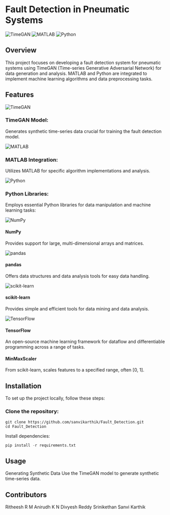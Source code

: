 # Fault Detection in Pneumatic Systems

 ![TimeGAN](https://img.icons8.com/color/48/000000/time.png)
 ![MATLAB](https://img.icons8.com/color/48/000000/matlab.png)
 ![Python](https://img.icons8.com/color/48/000000/python.png)
 
## Overview
This project focuses on developing a fault detection system for pneumatic systems using TimeGAN (Time-series Generative Adversarial Network) for data generation and analysis.
 MATLAB and Python are integrated to implement machine learning algorithms and data preprocessing tasks.

## Features

![TimeGAN](https://img.icons8.com/color/48/000000/time.png)
### TimeGAN Model: 
Generates synthetic time-series data crucial for training the fault detection model.

![MATLAB](https://img.icons8.com/color/48/000000/matlab.png)
### MATLAB Integration: 
Utilizes MATLAB for specific algorithm implementations and analysis.

![Python](https://img.icons8.com/color/48/000000/python.png)
### Python Libraries: 
Employs essential Python libraries for data manipulation and machine learning tasks:

![NumPy](https://img.icons8.com/color/48/000000/numpy.png)
#### NumPy 
Provides support for large, multi-dimensional arrays and matrices.

![pandas](https://img.icons8.com/color/48/000000/pandas.png)
#### pandas 
Offers data structures and data analysis tools for easy data handling.

![scikit-learn](https://img.icons8.com/color/48/000000/python.png)
#### scikit-learn 
 Provides simple and efficient tools for data mining and data analysis.

![TensorFlow](https://img.icons8.com/color/48/000000/tensorflow.png)
#### TensorFlow 
 An open-source machine learning framework for dataflow and differentiable programming across a range of tasks.

#### MinMaxScaler 
From scikit-learn, scales features to a specified range, often [0, 1].

## Installation
To set up the project locally, follow these steps:

### Clone the repository:


```console
git clone https://github.com/sanvikarthik/Fault_Detection.git
cd Fault_Detection
```
Install dependencies:


```python
pip install -r requirements.txt
```
## Usage
Generating Synthetic Data
Use the TimeGAN model to generate synthetic time-series data.

## Contributors

Ritheesh R M
Anirudh K N 
Divyesh Reddy 
Srinikethan 
Sanvi Karthik 
